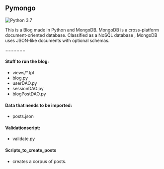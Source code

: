 

## Pymongo

![Python 3.7](https://img.shields.io/badge/Python-3.7-blue.svg)

This is a Blog made in Python and MongoDB. MongoDB is a cross-platform document-oriented database. 
Classified as a NoSQL database , MongoDB uses JSON-like documents with optional schemas.

=======

#### Stuff to run the blog:
 *  views/*.tpl
 *  blog.py 
 *  userDAO.py
 *  sessionDAO.py
 *  blogPostDAO.py

#### Data that needs to be imported:
 * posts.json

#### Validationscript:
 * validate.py

#### Scripts_to_create_posts
 * creates a corpus of posts. 
 

